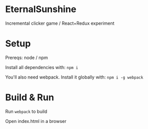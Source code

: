 # EternalSunshine
Incremental clicker game / React+Redux experiment

# Setup
Prereqs: node / npm

Install all dependencies with:
`npm i`

You'll also need webpack.
Install it globally with:
`npm i -g webpack`

# Build & Run
Run `webpack` to build

Open index.html in a browser